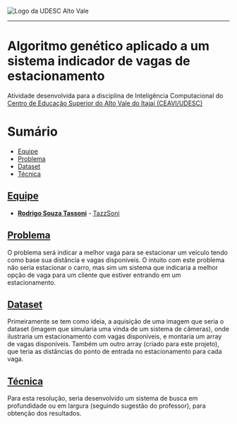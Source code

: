 <!-- Visualizador online: https://stackedit.io/ -->
 ![Logo da UDESC Alto Vale](http://www1.udesc.br/imagens/id_submenu/2019/marca_alto_vale_horizontal_assinatura_rgb_01.jpg)

---

# Algoritmo genético aplicado a um sistema indicador de vagas de estacionamento

Atividade desenvolvida para a disciplina de Inteligência Computacional do [Centro de Educação Superior do Alto Vale do Itajaí (CEAVI/UDESC)](https://www.udesc.br/ceavi)

# Sumário
* [Equipe](#equipe)
* [Problema](#problema)
* [Dataset](#dataset)
* [Técnica](#tecnica)

## [Equipe](#equipe)
 - [**Rodrigo Souza Tassoni**](mailto:tazzsoni@gmail.com) - [TazzSoni](https://github.com/tazzsoni)
 
## [Problema](#problema)
O problema será indicar a melhor vaga para se estacionar um veículo tendo como base sua distância e vagas disponíveis. O intuito com este problema não seria estacionar o carro, mas sim um sistema que indicaria a melhor opção de vaga para um cliente que estiver entrando em um estacionamento.

## [Dataset](#dataset)
Primeiramente se tem como ideia, a aquisição de uma imagem que seria o dataset (imagem que simularia uma vinda de um sistema de câmeras), onde ilustraria um estacionamento com vagas disponíveis, e montaria um array de vagas disponíveis. Também um outro array (criado para este projeto), que teria as distâncias do ponto de entrada no estacionamento para cada vaga.

## [Técnica](#tecnica)
Para esta resolução, seria desenvolvido um sistema de busca em profundidade ou em largura (seguindo sugestão do professor), para obtenção dos resultados.



